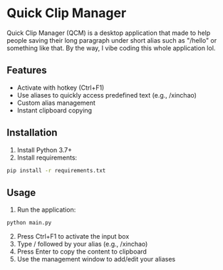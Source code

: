 # Quick Clip Manager

Quick Clip Manager (QCM) is a desktop application that made to help people saving their long paragraph under short alias such as "/hello" or something like that. By the way, I vibe coding this whole application lol.

## Features
- Activate with hotkey (Ctrl+F1)
- Use aliases to quickly access predefined text (e.g., /xinchao)
- Custom alias management
- Instant clipboard copying

## Installation
1. Install Python 3.7+
2. Install requirements:
```bash
pip install -r requirements.txt
```

## Usage
1. Run the application:
```bash
python main.py
```
2. Press Ctrl+F1 to activate the input box
3. Type / followed by your alias (e.g., /xinchao)
4. Press Enter to copy the content to clipboard
5. Use the management window to add/edit your aliases 
